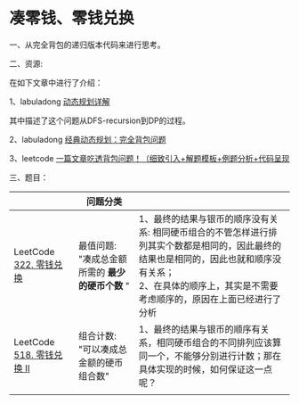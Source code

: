 # 凑零钱、零钱兑换

一、从完全背包的递归版本代码来进行思考。

二、资源:

在如下文章中进行了介绍：

1、labuladong [动态规划详解](https://mp.weixin.qq.com/s/Cw39C9MY9Wr2JlcvBQZMcA) 

其中描述了这个问题从DFS-recursion到DP的过程。

2、labuladong [经典动态规划：完全背包问题](https://mp.weixin.qq.com/s/zGJZpsGVMlk-Vc2PEY4RPw)

3、leetcode [一篇文章吃透背包问题！（细致引入+解题模板+例题分析+代码呈现](https://leetcode-cn.com/problems/partition-equal-subset-sum/solution/yi-pian-wen-zhang-chi-tou-bei-bao-wen-ti-a7dd/) 



三、题目：

|                                                              | 问题分类                                         |                                                              |
| ------------------------------------------------------------ | ------------------------------------------------ | ------------------------------------------------------------ |
| LeetCode [322. 零钱兑换](https://leetcode-cn.com/problems/coin-change/) | 最值问题: "凑成总金额所需的 **最少的硬币个数** " | 1、最终的结果与银币的顺序没有关系: 相同硬币组合的不管怎样进行排列其实个数都是相同的，因此最终的结果也是相同的，因此也就和顺序没有关系；<br>2、在具体的顺序上，其实是不需要考虑顺序的，原因在上面已经进行了分析 |
| LeetCode [518. 零钱兑换 II](https://leetcode-cn.com/problems/coin-change-2/) | 组合计数: "可以凑成总金额的硬币组合数"           | 1、最终的结果与银币的顺序有关系，相同硬币组合的不同排列应该算同一个，不能够分别进行计数；那在具体实现的时候，如何保证这一点呢？ |
|                                                              |                                                  |                                                              |



